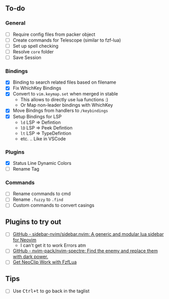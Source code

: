 ## To-do

### General
- [ ] Require config files from packer object
- [ ] Create commands for Telescope (similar to fzf-lua)
- [ ] Set up spell checking
- [ ] Resolve `core` folder
- [ ] Save Session

### Bindings
- [x] Binding to search related files based on filename
- [x] Fix WhichKey Bindings
- [x] Convert to `vim.keymap.set` when merged in stable
  - This allows to directly use lua functions :)
  - Or Map non-leader bindings with WhichKey
- [x] Move Bindngs from handlers to `/keybindings`
- [x] Setup Bindings for LSP
  - `ld` LSP => Defintion
  - `lD` LSP => Peek Defintion
  - `lt` LSP => TypeDefintion
  - etc. .. Like in VSCode 

### Plugins
- [x] Status Line Dynamic Colors
- [ ] Rename Tag

### Commands
- [ ] Rename commands to cmd
- [ ] Rename `.fuzzy` to `.find`
- [ ] Custom commands to convert casings

## Plugins to try out
- [ ] [GitHub - sidebar-nvim/sidebar.nvim: A generic and modular lua sidebar for Neovim](https://github.com/sidebar-nvim/sidebar.nvim)
	- I can't get it to work Errors atm
- [ ] [GitHub - nvim-pack/nvim-spectre: Find the enemy and replace them with dark power.](https://github.com/nvim-pack/nvim-spectre)
- [ ] [Get NeoClip Work with FzfLua](https://github.com/ibhagwan/fzf-lua/issues/57)

## Tips
- [ ] Use <kbd>Ctrl+t</kbd> to go back in the taglist
